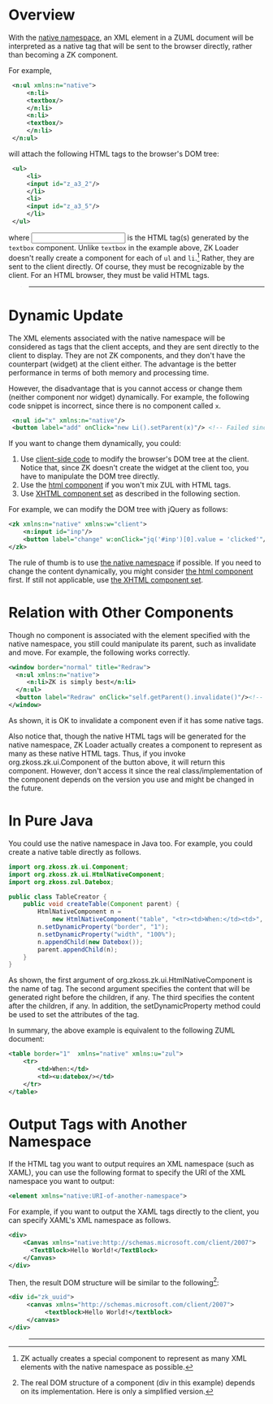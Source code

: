 # Overview

With the [native
namespace](ZUML_Reference/ZUML/Namespaces/Native), an XML
element in a ZUML document will be interpreted as a native tag that will
be sent to the browser directly, rather than becoming a ZK component.

For example,

```xml
 <n:ul xmlns:n="native">
     <n:li>
     <textbox/>
     </n:li>
     <n:li>
     <textbox/>
     </n:li>
 </n:ul>
```

will attach the following HTML tags to the browser's DOM tree:

```xml
 <ul>
     <li>
     <input id="z_a3_2"/>
     </li>
     <li>
     <input id="z_a3_5"/>
     </li>
 </ul>
```

where <input> is the HTML tag(s) generated by the `textbox` component.
Unlike `textbox` in the example above, ZK Loader doesn't really create a
component for each of `ul` and `li`.[^1] Rather, they are sent to the
client directly. Of course, they must be recognizable by the client. For
an HTML browser, they must be valid HTML tags.

> ------------------------------------------------------------------------
>
> <references/>

# Dynamic Update

The XML elements associated with the native namespace will be considered
as tags that the client accepts, and they are sent directly to the
client to display. They are not ZK components, and they don't have the
counterpart (widget) at the client either. The advantage is the better
performance in terms of both memory and processing time.

However, the disadvantage that is you cannot access or change them
(neither component nor widget) dynamically. For example, the following
code snippet is incorrect, since there is no component called `x`.

```xml
 <n:ul id="x" xmlns:n="native"/>
 <button label="add" onClick="new Li().setParent(x)"/> <!-- Failed since x is not available at the server -->
```

If you want to change them dynamically, you could:

1.  Use [client-side
    code]({{site.baseurl}}/zk_dev_ref/ui_composing/client-side_ui_composing)
    to modify the browser's DOM tree at the client. Notice that, since
    ZK doesn't create the widget at the client too, you have to
    manipulate the DOM tree directly.
2.  Use the [html
    component]({{site.baseurl}}/zk_dev_ref/ui_patterns/html_tags/the_html_component)
    if you won't mix ZUL with HTML tags.
3.  Use [XHTML component
    set]({{site.baseurl}}/zk_dev_ref/ui_patterns/html_tags/the_xhtml_component_set)
    as described in the following section.

For example, we can modify the DOM tree with jQuery as follows:

```xml
<zk xmlns:n="native" xmlns:w="client">
    <n:input id="inp"/>
    <button label="change" w:onClick="jq('#inp')[0].value = 'clicked'"/>
</zk>
```

The rule of thumb is to use [the native
namespace]({{site.baseurl}}/zk_dev_ref/ui_patterns/html_tags/the_native_namespace)
if possible. If you need to change the content dynamically, you might
consider [the html
component]({{site.baseurl}}/zk_dev_ref/ui_patterns/html_tags/the_html_component)
first. If still not applicable, use [the XHTML component
set](ZUML_Reference/ZUML/Languages/XHTML).

# Relation with Other Components

Though no component is associated with the element specified with the
native namespace, you still could manipulate its parent, such as
invalidate and move. For example, the following works correctly.

```xml
<window border="normal" title="Redraw">
  <n:ul xmlns:n="native">
     <n:li>ZK is simply best</n:li>
  </n:ul>
  <button label="Redraw" onClick="self.getParent().invalidate()"/><!-- OK to invalidate a component -->
</window>
```

As shown, it is OK to invalidate a component even if it has some native
tags.

Also notice that, though the native HTML tags will be generated for the
native namespace, ZK Loader actually creates a component to represent as
many as these native HTML tags. Thus, if you invoke
<javadoc method="getPreviousSibling()">org.zkoss.zk.ui.Component</javadoc>
of the button above, it will return this component. However, don't
access it since the real class/implementation of the component depends
on the version you use and might be changed in the future.

# In Pure Java

You could use the native namespace in Java too. For example, you could
create a native table directly as follows.

```java
import org.zkoss.zk.ui.Component;
import org.zkoss.zk.ui.HtmlNativeComponent;
import org.zkoss.zul.Datebox;

public class TableCreator {
    public void createTable(Component parent) {
        HtmlNativeComponent n =
            new HtmlNativeComponent("table", "<tr><td>When:</td><td>", "</td></tr>");
        n.setDynamicProperty("border", "1");
        n.setDynamicProperty("width", "100%");
        n.appendChild(new Datebox());
        parent.appendChild(n);
    }
}
```

As shown, the first argument of
<javadoc method="HtmlNativeComponent(java.lang.String, java.lang.String, java.lang.String)">org.zkoss.zk.ui.HtmlNativeComponent</javadoc>
is the name of tag. The second argument specifies the content that will
be generated right before the children, if any. The third specifies the
content after the children, if any. In addition, the setDynamicProperty
method could be used to set the attributes of the tag.

In summary, the above example is equivalent to the following ZUML
document:

```xml
<table border="1"  xmlns="native" xmlns:u="zul">
    <tr>
        <td>When:</td>
        <td><u:datebox/></td>
    </tr>
</table>
```

# Output Tags with Another Namespace

If the HTML tag you want to output requires an XML namespace (such as
XAML), you can use the following format to specify the URI of the XML
namespace you want to output:

```xml
<element xmlns="native:URI-of-another-namespace">
```

For example, if you want to output the XAML tags directly to the client,
you can specify XAML's XML namespace as follows.

```xml
<div>
    <Canvas xmlns="native:http://schemas.microsoft.com/client/2007">
      <TextBlock>Hello World!</TextBlock>
    </Canvas>
</div>
```

Then, the result DOM structure will be similar to the following[^2]:

```xml
<div id="zk_uuid">
     <canvas xmlns="http://schemas.microsoft.com/client/2007">
          <textblock>Hello World!</textblock>
     </canvas>
</div>
```

> ------------------------------------------------------------------------
>
> <references/>

[^1]: ZK actually creates a special component to represent as many XML
    elements with the native namespace as possible.

[^2]: The real DOM structure of a component (div in this example)
    depends on its implementation. Here is only a simplified version.
